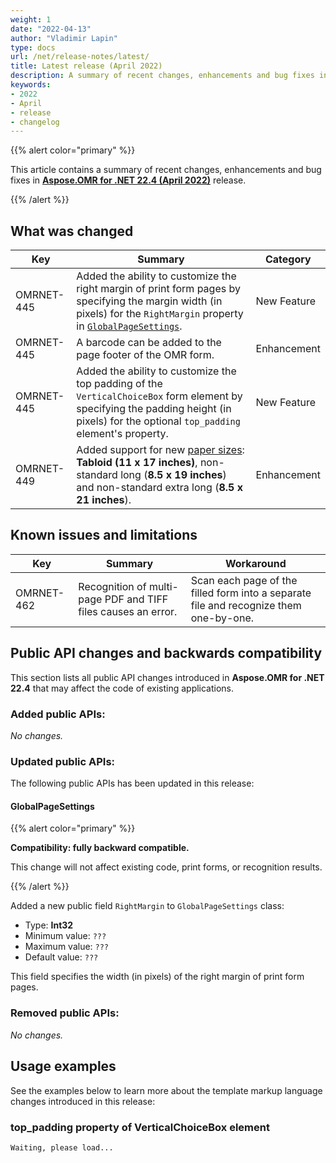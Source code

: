 ```yaml
---
weight: 1
date: "2022-04-13"
author: "Vladimir Lapin"
type: docs
url: /net/release-notes/latest/
title: Latest release (April 2022)
description: A summary of recent changes, enhancements and bug fixes in Aspose.OMR for .NET 22.4 (April 2022) release.
keywords:
- 2022
- April
- release
- changelog
---
```


{{% alert color="primary" %}} 

This article contains a summary of recent changes, enhancements and bug fixes in [**Aspose.OMR for .NET 22.4 (April 2022)**](https://www.nuget.org/packages/Aspose.OMR/22.4.0) release.

{{% /alert %}} 

## What was changed

Key | Summary | Category
--- | ------- | --------
OMRNET-445 | Added the ability to customize the right margin of print form pages by specifying the margin width (in pixels) for the `RightMargin` property in [`GlobalPageSettings`](https://apireference.aspose.com/omr/net/aspose.omr.generation/globalpagesettings). | New Feature
OMRNET-445 | A barcode can be added to the page footer of the OMR form. | Enhancement
OMRNET-445 | Added the ability to customize the top padding of the `VerticalChoiceBox` form element by specifying the padding height (in pixels) for the optional `top_padding` element's property. | New Feature
OMRNET-449 | Added support for new [paper sizes](https://apireference.aspose.com/omr/net/aspose.omr.generation/papersize): **Tabloid (11 x 17 inches)**, non-standard long (**8.5 x 19 inches**) and non-standard extra long (**8.5 x 21 inches**). | Enhancement

## Known issues and limitations

Key | Summary | Workaround
--- | ------- | ----------
OMRNET-462 | Recognition of multi-page PDF and TIFF files causes an error. | Scan each page of the filled form into a separate file and recognize them one-by-one.

## Public API changes and backwards compatibility

This section lists all public API changes introduced in **Aspose.OMR for .NET 22.4** that may affect the code of existing applications.

### Added public APIs:

_No changes._

### Updated public APIs:

The following public APIs has been updated in this release:

#### GlobalPageSettings

{{% alert color="primary" %}} 

**Compatibility: fully backward compatible.**

This change will not affect existing code, print forms, or recognition results.

{{% /alert %}} 

Added a new public field `RightMargin` to `GlobalPageSettings` class:

- Type: **Int32**
- Minimum value: `???`
- Maximum value: `???`
- Default value: `???`

This field specifies the width (in pixels) of the right margin of print form pages.

### Removed public APIs:

_No changes._

## Usage examples

See the examples below to learn more about the template markup language changes introduced in this release:

### top_padding property of VerticalChoiceBox element

```
Waiting, please load...
```
